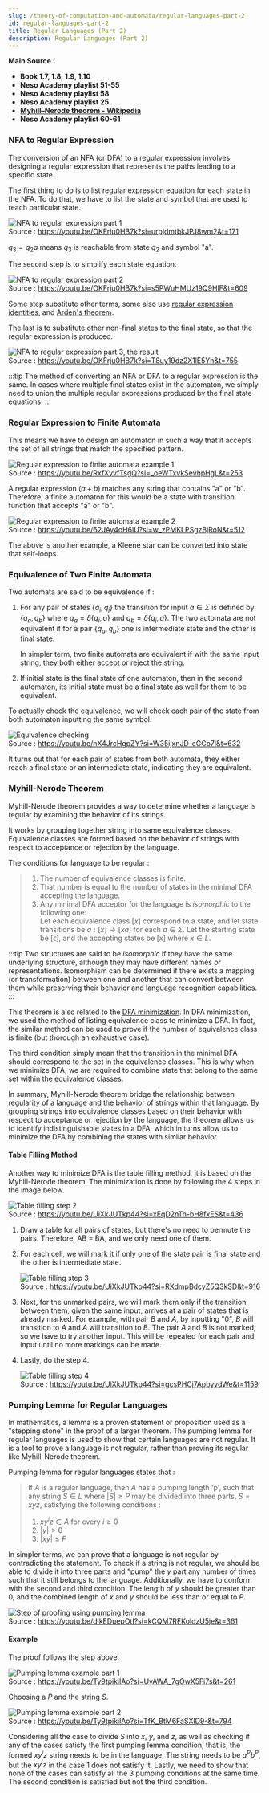 ```yaml
---
slug: /theory-of-computation-and-automata/regular-languages-part-2
id: regular-languages-part-2
title: Regular Languages (Part 2)
description: Regular Languages (Part 2)
---
```


**Main Source :**

- **Book 1.7, 1.8, 1.9, 1.10**
- **Neso Academy playlist 51-55**
- **Neso Academy playlist 58**
- **Neso Academy playlist 25**
- **[Myhill–Nerode theorem - Wikipedia](https://en.wikipedia.org/wiki/Myhill%E2%80%93Nerode_theorem)**
- **Neso Academy playlist 60-61**

### NFA to Regular Expression

The conversion of an NFA (or DFA) to a regular expression involves designing a regular expression that represents the paths leading to a specific state.

The first thing to do is to list regular expression equation for each state in the NFA. To do that, we have to list the state and symbol that are used to reach particular state.

![NFA to regular expression part 1](./nfa-to-re-part-1.png)  
Source : https://youtu.be/OKFrju0HB7k?si=urpjdmtbkJPJ8wm2&t=171

$q_3 = q_2a$ means $q_3$ is reachable from state $q_2$ and symbol "a".

The second step is to simplify each state equation.

![NFA to regular expression part 2](./nfa-to-re-part-2.png)  
Source : https://youtu.be/OKFrju0HB7k?si=s5PWuHMUz19Q9HlF&t=609

Some step substitute other terms, some also use [regular expression identities](/theory-of-computation-and-automata/regular-languages-part-1#regular-expression-identities), and [Arden's theorem](/theory-of-computation-and-automata/regular-languages-part-1#ardens-theorem).

The last is to substitute other non-final states to the final state, so that the regular expression is produced.

![NFA to regular expression part 3, the result](./nfa-to-re-part-3.png)  
Source : https://youtu.be/OKFrju0HB7k?si=T8uy19dz2X1lE5Yh&t=755

:::tip
The method of converting an NFA or DFA to a regular expression is the same. In cases where multiple final states exist in the automaton, we simply need to union the multiple regular expressions produced by the final state equations.
:::

### Regular Expression to Finite Automata

This means we have to design an automaton in such a way that it accepts the set of all strings that match the specified pattern.

![Regular expression to finite automata example 1](./re-to-fa-1.png)  
Source : https://youtu.be/RxfXyvfTsgQ?si=_oeWTxvkSevhpHgL&t=253

A regular expression $(a + b)$ matches any string that contains "a" or "b". Therefore, a finite automaton for this would be a state with transition function that accepts "a" or "b".

![Regular expression to finite automata example 2](./re-to-fa-2.png)  
Source : https://youtu.be/62JAy4oH6lU?si=w_zPMKLPSgzBjRoN&t=512

The above is another example, a Kleene star can be converted into state that self-loops.

### Equivalence of Two Finite Automata

Two automata are said to be equivalence if :

1. For any pair of states $\{q_i, q_j\}$ the transition for input $a \in \Sigma$ is defined by $\{q_a, q_b\}$ where $q_a = \delta\{q_i, a\}$ and $q_b = \delta\{q_j, a\}$. The two automata are not equivalent if for a pair $\{q_a, q_b\}$ one is intermediate state and the other is final state.

   In simpler term, two finite automata are equivalent if with the same input string, they both either accept or reject the string.

2. If initial state is the final state of one automaton, then in the second automaton, its initial state must be a final state as well for them to be equivalent.

To actually check the equivalence, we will check each pair of the state from both automaton inputting the same symbol.

![Equivalence checking](./equivalence.png)  
Source : https://youtu.be/nX4JrcHgpZY?si=W35ijxnJD-cGCo7l&t=632

It turns out that for each pair of states from both automata, they either reach a final state or an intermediate state, indicating they are equivalent.

### Myhill-Nerode Theorem

Myhill-Nerode theorem provides a way to determine whether a language is regular by examining the behavior of its strings.

It works by grouping together string into same equivalence classes. Equivalence classes are formed based on the behavior of strings with respect to acceptance or rejection by the language.

The conditions for language to be regular :

> 1. The number of equivalence classes is finite.
> 2. That number is equal to the number of states in the minimal DFA accepting the language.
> 3. Any minimal DFA acceptor for the language is _isomorphic_ to the following one:  
>    Let each equivalence class $[x]$ correspond to a state, and let state transitions be $a : [x] \rightarrow [xa]$ for each $a \in \Sigma$. Let the starting state be $[\epsilon]$, and the accepting states be $[x]$ where $x \in L$.

:::tip
Two structures are said to be _isomorphic_ if they have the same underlying structure, although they may have different names or representations. Isomorphism can be determined if there exists a mapping (or transformation) between one and another that can convert between them while preserving their behavior and language recognition capabilities.
:::

This theorem is also related to the [DFA minimization](/theory-of-computation-and-automata/finite-automata#minimization). In DFA minimization, we used the method of listing equivalence class to minimize a DFA. In fact, the similar method can be used to prove if the number of equivalence class is finite (but thorough an exhaustive case).

The third condition simply mean that the transition in the minimal DFA should correspond to the set in the equivalence classes. This is why when we minimize DFA, we are required to combine state that belong to the same set within the equivalence classes.

In summary, Myhill-Nerode theorem bridge the relationship between regularity of a language and the behavior of strings within that language. By grouping strings into equivalence classes based on their behavior with respect to acceptance or rejection by the language, the theorem allows us to identify indistinguishable states in a DFA, which in turns allow us to minimize the DFA by combining the states with similar behavior.

#### Table Filling Method

Another way to minimize DFA is the table filling method, it is based on the Myhill-Nerode theorem. The minimization is done by following the 4 steps in the image below.

![Table filling step 2](./table-filling-step-2.png)  
Source : https://youtu.be/UiXkJUTkp44?si=xEqD2nTn-bH8fxES&t=436

1. Draw a table for all pairs of states, but there's no need to permute the pairs. Therefore, AB = BA, and we only need one of them.
2. For each cell, we will mark it if only one of the state pair is final state and the other is intermediate state.

   ![Table filling step 3](./table-filling-step-3.png)  
   Source : https://youtu.be/UiXkJUTkp44?si=RXdmpBdcyZ5Q3kSD&t=916

3. Next, for the unmarked pairs, we will mark them only if the transition between them, given the same input, arrives at a pair of states that is already marked. For example, with pair $B$ and $A$, by inputting "0", $B$ will transition to $A$ and $A$ will transition to $B$. The pair $A$ and $B$ is not marked, so we have to try another input. This will be repeated for each pair and input until no more markings can be made.
4. Lastly, do the step 4.

   ![Table filling step 4](./table-filling-step-4.png)  
   Source : https://youtu.be/UiXkJUTkp44?si=gcsPHCj7ApbyvdWe&t=1159

### Pumping Lemma for Regular Languages

In mathematics, a lemma is a proven statement or proposition used as a "stepping stone" in the proof of a larger theorem. The pumping lemma for regular languages is used to show that certain languages are not regular. It is a tool to prove a language is not regular, rather than proving its regular like Myhill-Nerode theorem.

Pumping lemma for regular languages states that :

> If $A$ is a regular language, then $A$ has a pumping length 'p', such that any string $S \in L$ where $|S| \ge P$ may be divided into three parts, $S = xyz$, satisfying the following conditions :
>
> 1. $xy^iz \in A$ for every $i \ge 0$
> 2. $|y| > 0$
> 3. $|xy| \le P$

In simpler terms, we can prove that a language is not regular by contradicting the statement. To check if a string is not regular, we should be able to divide it into three parts and "pump" the $y$ part any number of times such that it still belongs to the language. Additionally, we have to conform with the second and third condition. The length of $y$ should be greater than 0, and the combined length of $x$ and $y$ should be less than or equal to $P$.

![Step of proofing using pumping lemma](./pumping-lemma.png)  
Source : https://youtu.be/dikEDuepOtI?si=kCQM7RFKoldzU5je&t=361

#### Example

The proof follows the step above.

![Pumping lemma example part 1](./pumping-lemma-example-1.png)  
Source : https://youtu.be/Ty9tpikilAo?si=UyAWA_7gOwX5Fi7s&t=261

Choosing a $P$ and the string $S$.

![Pumping lemma example part 2](./pumping-lemma-example-2.png)  
Source : https://youtu.be/Ty9tpikilAo?si=TfK_BtM6FaSXlD9-&t=794

Considering all the case to divide $S$ into $x$, $y$, and $z$, as well as checking if any of the cases satisfy the first pumping lemma condition, that is, the formed $xy^iz$ string needs to be in the language. The string needs to be $a^P b^P$, but the $xy^iz$ in the case 1 does not satisfy it. Lastly, we need to show that none of the cases can satisfy all the 3 pumping conditions at the same time. The second condition is satisfied but not the third condition.
